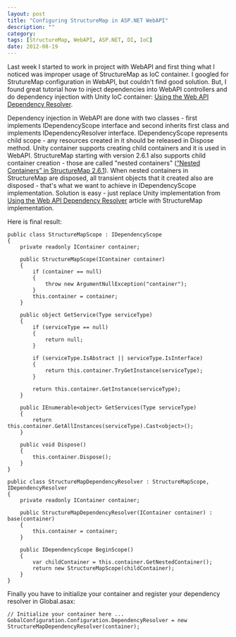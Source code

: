 ```yaml
---
layout: post
title: "Configuring StructureMap in ASP.NET WebAPI"
description: ""
category: 
tags: [StructureMap, WebAPI, ASP.NET, DI, IoC]
date: 2012-08-19
---
```


Last week I started to work in project with WebAPI and first thing what I noticed was improper usage of StructureMap as IoC container. I googled for StrutureMap configuration in WebAPI, but couldn't find good solution. But, I found great tutorial how to inject dependencies into WebAPI controllers and do dependency injection with Unity IoC container: [Using the Web API Dependency Resolver](http://www.asp.net/web-api/overview/extensibility/using-the-web-api-dependency-resolver). 

Dependency injection in WebAPI are done with two classes - first implements IDependencyScope interface and second inherits first class and implements IDependencyResolver interface. IDependencyScope represents child scope - any resources created in it should be released in Dispose method. Unity container supports creating child containers and it is used in WebAPI. StructureMap starting with version 2.6.1 also supports child container creation - those are called "nested containers" ([“Nested Containers” in StructureMap 2.6.1](http://codebetter.com/jeremymiller/2010/02/10/nested-containers-in-structuremap-2-6-1/)). When nested containers in StructureMap are disposed, all transient objects that it created also are disposed - that's what we want to achieve in IDependencyScope implementation. Solution is easy - just replace Unity implementation from [Using the Web API Dependency Resolver](http://www.asp.net/web-api/overview/extensibility/using-the-web-api-dependency-resolver) article with StructureMap implementation.

Here is final result:

    public class StructureMapScope : IDependencyScope
    {
    	private readonly IContainer container;
    
    	public StructureMapScope(IContainer container)
    	{
    		if (container == null)
    		{
    			throw new ArgumentNullException("container");
    		}
    		this.container = container;
    	}
    
    	public object GetService(Type serviceType)
    	{
    		if (serviceType == null)
    		{
    			return null;
    		}
    
    		if (serviceType.IsAbstract || serviceType.IsInterface)
    		{
    			return this.container.TryGetInstance(serviceType);
    		}
    
    		return this.container.GetInstance(serviceType);
    	}
    
    	public IEnumerable<object> GetServices(Type serviceType)
    	{
    		return this.container.GetAllInstances(serviceType).Cast<object>();
    	}
    
    	public void Dispose()
    	{
    		this.container.Dispose();
    	}
    }
    	  
    public class StructureMapDependencyResolver : StructureMapScope, IDependencyResolver
    {
    	private readonly IContainer container;
    
    	public StructureMapDependencyResolver(IContainer container) : base(container)
    	{
    		this.container = container;
    	}
    
    	public IDependencyScope BeginScope()
    	{
    		var childContainer = this.container.GetNestedContainer();
    		return new StructureMapScope(childContainer);
    	}
    }

Finally you have to initialize your container and register your dependency resolver in Global.asax:

	// Initialize your container here ...
	GobalConfiguration.Configuration.DependencyResolver = new StructureMapDependencyResolver(container);